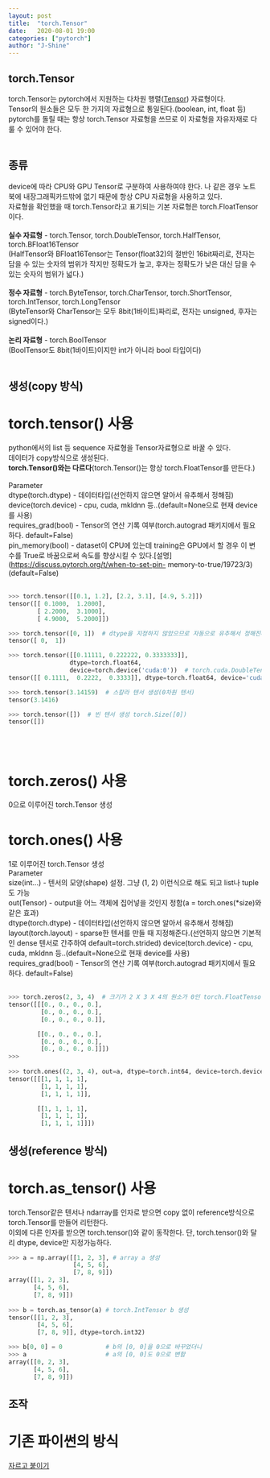 ```yaml
---
layout: post
title:  "torch.Tensor"
date:   2020-08-01 19:00
categories: ["pytorch"]
author: "J-Shine"
---
```


## **torch.Tensor**
torch.Tensor는 pytorch에서 지원하는 다차원 행렬([Tensor]()) 자료형이다.<br>
Tensor의 원소들은 모두 한 가지의 자료형으로 통일된다.(boolean, int, float 등)<br>
pytorch를 돌릴 때는 항상 torch.Tensor 자료형을 쓰므로 이 자료형을 자유자재로 다룰 수 있어야 한다.<br><br>

## **종류**
device에 따라 CPU와 GPU Tensor로 구분하여 사용하여야 한다. 나 같은 경우 노트북에 내장그래픽카드밖에 없기 때문에 항상 CPU 자료형을 사용하고 있다.<br>
자료형을 확인했을 때 torch.Tensor라고 표기되는 기본 자료형은 torch.FloatTensor이다.<br><br>
**실수 자료형** - torch.Tensor, torch.DoubleTensor, torch.HalfTensor, torch.BFloat16Tensor<br>
(HalfTensor와 BFloat16Tensor는 Tensor(float32)의 절반인 16bit짜리로, 전자는 담을 수 있는 숫자의 범위가 작지만 정확도가 높고, 후자는 정확도가 낮은 대신 담을 수 있는 숫자의 범위가 넓다.)<br><br>
**정수 자료형** - torch.ByteTensor, torch.CharTensor, torch.ShortTensor, torch.IntTensor, torch.LongTensor<br>
(ByteTensor와 CharTensor는 모두 8bit(1바이트)짜리로, 전자는 unsigned, 후자는 signed이다.)<br><br>
**논리 자료형** - torch.BoolTensor<br>
(BoolTensor도 8bit(1바이트)이지만 int가 아니라 bool 타입이다)<br><br>

## **생성(copy 방식)**
# torch.tensor() 사용<br>
python에서의 list 등 sequence 자료형을 Tensor자료형으로 바꿀 수 있다.<br>
데이터가 copy방식으로 생성된다.<br>
**torch.Tensor()와는 다르다**(torch.Tensor()는 항상 torch.FloatTensor를 만든다.)<br><br>
Parameter<br>
  dtype(torch.dtype) - 데이터타입(선언하지 않으면 알아서 유추해서 정해짐)<br>
  device(torch.device) - cpu, cuda, mkldnn 등..(default=None으로 현재 device를 사용)<br>
  requires_grad(bool) - Tensor의 연산 기록 여부(torch.autograd 패키지에서 필요하다. default=False)<br>
  pin_memory(bool) - dataset이 CPU에 있는데 training은 GPU에서 할 경우 이 변수를 True로 바꿈으로써 속도를 향상시킬 수 있다.[설명](https://discuss.pytorch.org/t/when-to-set-pin- 
  memory-to-true/19723/3)(default=False)<br><br>
```python  
>>> torch.tensor([[0.1, 1.2], [2.2, 3.1], [4.9, 5.2]])
tensor([[ 0.1000,  1.2000],
        [ 2.2000,  3.1000],
        [ 4.9000,  5.2000]])

>>> torch.tensor([0, 1])  # dtype을 지정하지 않았으므로 자동으로 유추해서 정해진다.
tensor([ 0,  1])

>>> torch.tensor([[0.11111, 0.222222, 0.3333333]],
                 dtype=torch.float64,
                 device=torch.device('cuda:0'))  # torch.cuda.DoubleTensor 생성
tensor([[ 0.1111,  0.2222,  0.3333]], dtype=torch.float64, device='cuda:0')

>>> torch.tensor(3.14159)  # 스칼라 텐서 생성(0차원 텐서)
tensor(3.1416)

>>> torch.tensor([])  # 빈 텐서 생성 torch.Size([0])
tensor([])
```
<br><br>

# torch.zeros() 사용 
0으로 이루어진 torch.Tensor 생성<br>
# torch.ones() 사용
1로 이루어진 torch.Tensor 생성<br>
Parameter<br>
  size(int...) - 텐서의 모양(shape) 설정. 그냥 (1, 2) 이런식으로 해도 되고 list나 tuple도 가능<br>
  out(Tensor) - output을 어느 객체에 집어넣을 것인지 정함(a = torch.ones(\*size)와 같은 효과)<br>
  dtype(torch.dtype) - 데이터타입(선언하지 않으면 알아서 유추해서 정해짐)<br>
  layout(torch.layout) - sparse한 텐서를 만들 때 지정해준다.(선언하지 않으면 기본적인 dense 텐서로 간주하여 default=torch.strided)
  device(torch.device) - cpu, cuda, mkldnn 등..(default=None으로 현재 device를 사용)<br>
  requires_grad(bool) - Tensor의 연산 기록 여부(torch.autograd 패키지에서 필요하다. default=False)<br><br>
```python
>>> torch.zeros(2, 3, 4)  # 크기가 2 X 3 X 4의 원소가 0인 torch.FloatTensor 생성
tensor([[[0., 0., 0., 0.],
         [0., 0., 0., 0.],
         [0., 0., 0., 0.]],

        [[0., 0., 0., 0.],
         [0., 0., 0., 0.],
         [0., 0., 0., 0.]]])
>>>
         
>>> torch.ones((2, 3, 4), out=a, dtype=torch.int64, device=torch.device('cpu'))  # 크기가 2 X 3 X 4의 원소가 1인 torch.LongTensor를 cpu에 있는 a라는 텐서에 생성
tensor([[[1, 1, 1, 1],
         [1, 1, 1, 1],
         [1, 1, 1, 1]],

        [[1, 1, 1, 1],
         [1, 1, 1, 1],
         [1, 1, 1, 1]]])

```

## **생성(reference 방식)**
# torch.as_tensor() 사용<br>
torch.Tensor같은 텐서나 ndarray를 인자로 받으면 copy 없이 reference방식으로 torch.Tensor를 만들어 리턴한다.<br>
이외에 다른 인자를 받으면 torch.tensor()와 같이 동작한다. 단, torch.tensor()와 달리 dtype, device만 지정가능하다.<br>

```python  
>>> a = np.array([[1, 2, 3], # array a 생성
                  [4, 5, 6],
                  [7, 8, 9]])
array([[1, 2, 3],
       [4, 5, 6],
       [7, 8, 9]])
       
>>> b = torch.as_tensor(a) # torch.IntTensor b 생성
tensor([[1, 2, 3],
        [4, 5, 6],
        [7, 8, 9]], dtype=torch.int32)

>>> b[0, 0] = 0            # b의 [0, 0]을 0으로 바꾸었더니
>>> a                      # a의 [0, 0]도 0으로 변함
array([[0, 2, 3],
       [4, 5, 6],
       [7, 8, 9]])

```

## **조작**
# 기존 파이썬의 방식
[자르고 붙이기]()

